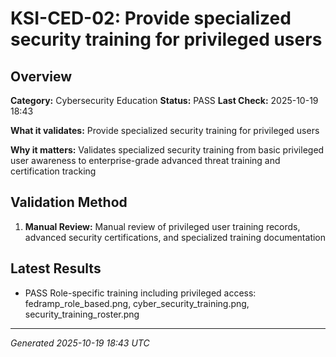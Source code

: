 # KSI-CED-02: Provide specialized security training for privileged users

## Overview

**Category:** Cybersecurity Education
**Status:** PASS
**Last Check:** 2025-10-19 18:43

**What it validates:** Provide specialized security training for privileged users

**Why it matters:** Validates specialized security training from basic privileged user awareness to enterprise-grade advanced threat training and certification tracking

## Validation Method

1. **Manual Review:** Manual review of privileged user training records, advanced security certifications, and specialized training documentation

## Latest Results

- PASS Role-specific training including privileged access: fedramp_role_based.png, cyber_security_training.png, security_training_roster.png

---
*Generated 2025-10-19 18:43 UTC*